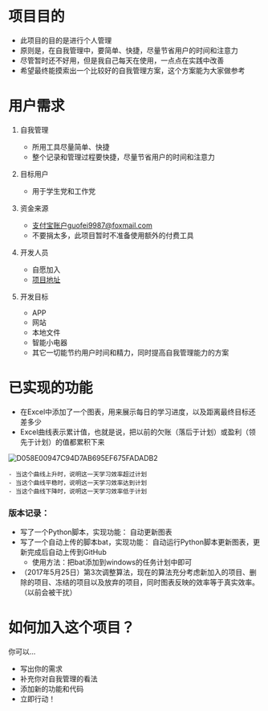 
# 项目目的

- 此项目的目的是进行个人管理
- 原则是，在自我管理中，要简单、快捷，尽量节省用户的时间和注意力
- 尽管暂时还不好用，但是我自己每天在使用，一点点在实践中改善
- 希望最终能摸索出一个比较好的自我管理方案，这个方案能为大家做参考  

# 用户需求

1. 自我管理
   - 所用工具尽量简单、快捷
   - 整个记录和管理过程要快捷，尽量节省用户的时间和注意力

2. 目标用户
   - 用于学生党和工作党

3. 资金来源
   - 支付宝账户guofei9987@foxmail.com
   - 不要捐太多，此项目暂时不准备使用额外的付费工具

4. 开发人员
   - 自愿加入
   - [项目地址](https://github.com/guofei9987/plans)

5. 开发目标
   - APP
   - 网站
   - 本地文件
   - 智能小电器
   - 其它一切能节约用户时间和精力，同时提高自我管理能力的方案  

# 已实现的功能

- 在Excel中添加了一个图表，用来展示每日的学习进度，以及距离最终目标还差多少
- Excel曲线表示累计值，也就是说，把以前的欠账（落后于计划）或盈利（领先于计划）的值都累积下来

![D058E00947C94D7AB695EF675FADADB2](http://i.imgur.com/pFffTcs.jpg)

    - 当这个曲线上升时，说明这一天学习效率超过计划
    - 当这个曲线平稳时，说明这一天学习效率达到计划
    - 当这个曲线下降时，说明这一天学习效率低于计划



### 版本记录：

- 写了一个Python脚本，实现功能： 自动更新图表
- 写了一个自动上传的脚本bat，实现功能： 自动运行Python脚本更新图表，更新完成后自动上传到GitHub
    - 使用方法：把bat添加到windows的任务计划中即可
- （2017年5月25日）第3次调整算法，现在的算法充分考虑新加入的项目、删除的项目、冻结的项目以及放弃的项目，同时图表反映的效率等于真实效率。（以前会被干扰）


# 如何加入这个项目？
你可以...
- 写出你的需求
- 补充你对自我管理的看法
- 添加新的功能和代码
- 立即行动！
